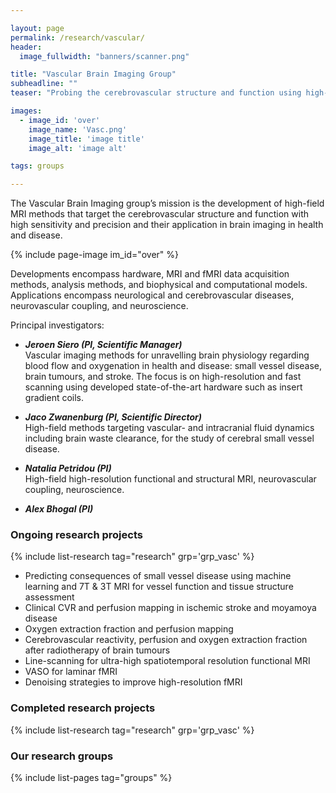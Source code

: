 ```yaml
---

layout: page
permalink: /research/vascular/
header:
  image_fullwidth: "banners/scanner.png"

title: "Vascular Brain Imaging Group"
subheadline: ""
teaser: "Probing the cerebrovascular structure and function using high-field MRI methods"

images:
  - image_id: 'over'
    image_name: 'Vasc.png'
    image_title: 'image title'
    image_alt: 'image alt'  

tags: groups

---
```


The Vascular Brain Imaging group’s mission is the development of high-field MRI methods that target the cerebrovascular structure and function with high sensitivity and precision and their application in brain imaging in health and disease.

{% include page-image im_id="over" %}

Developments encompass hardware, MRI and fMRI data acquisition methods, analysis methods, and biophysical and computational models.
Applications encompass neurological and cerebrovascular diseases, neurovascular coupling, and neuroscience.

Principal investigators:

- ***Jeroen Siero (PI, Scientific Manager)***  
Vascular imaging methods for unravelling brain physiology regarding blood flow and oxygenation in health and disease: small vessel disease, brain tumours, and stroke.
The focus is on high-resolution and fast scanning using developed state-of-the-art hardware such as insert gradient coils.

- ***Jaco Zwanenburg (PI, Scientific Director)***  
High-field methods targeting vascular- and intracranial fluid dynamics including brain waste clearance, for the study of cerebral small vessel disease.

- ***Natalia Petridou (PI)***  
High-field high-resolution functional and structural MRI, neurovascular coupling, neuroscience.

- ***Alex Bhogal (PI)***

### Ongoing research projects

{% include list-research tag="research" grp='grp_vasc' %}

- Predicting consequences of small vessel disease using machine learning and 7T & 3T MRI for vessel function and tissue structure assessment
- Clinical CVR and perfusion mapping in ischemic stroke and moyamoya disease
- Oxygen extraction fraction and perfusion mapping
- Cerebrovascular reactivity, perfusion and oxygen extraction fraction after radiotherapy of brain tumours
- Line-scanning for ultra-high spatiotemporal resolution functional MRI
- VASO for laminar fMRI
- Denoising strategies to improve high-resolution fMRI

### Completed research projects

{% include list-research tag="research" grp='grp_vasc' %}

### Our research groups

{% include list-pages tag="groups" %}
